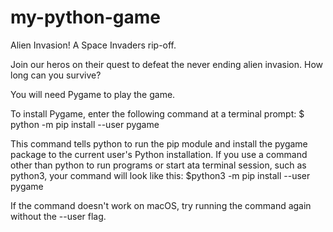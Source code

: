 # my-python-game

Alien Invasion! A Space Invaders rip-off.

Join our heros on their quest to defeat the never ending alien invasion.
How long can you survive?


You will need Pygame to play the game.

To install Pygame, enter the following command  at a terminal prompt:
$ python -m pip install --user pygame

This command tells python to run the pip module and install the pygame package to the current user's Python installation. If you use a command other than python to run programs or start ata terminal session, such as python3, your command will look like this:
$python3 -m pip install --user pygame

If the command doesn't work on macOS, try running the command again without the --user flag.
